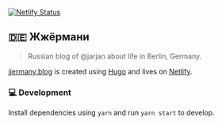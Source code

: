 [![Netlify Status](https://api.netlify.com/api/v1/badges/4b2fca30-7fe5-4a13-bc31-bd302d79703e/deploy-status)](https://app.netlify.com/sites/jjermany/deploys)

## 🇩🇪 Жжёрмани

> Russian blog of @jarjan about life in Berlin, Germany.

[jjermany.blog](https://jjermany.blog) is created using [Hugo](https://gohugo.io/) and lives on [Netlify](http://netlify.com).

### 💻 Development

Install dependencies using `yarn` and run `yarn start` to develop.
